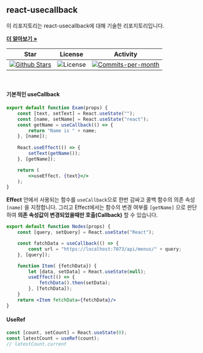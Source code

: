 ## react-usecallback

이 리포지토리는 react-usecallback에 대해 기술한 리포지토리입니다. <br />

<a href="https://github.com/devncore/devncore"><strong>더 알아보기 »</strong></a>
 
| Star | License | Activity |
|:----:|:-------:|:--------:|
| <a href="https://github.com/devncore/docs/stargazers"><img src="https://img.shields.io/github/stars/devncore/docs" alt="Github Stars"></a> | <img src="https://img.shields.io/github/license/devncore/docs" alt="License"> | <a href="https://github.com/devncore/docs/pulse"><img src="https://img.shields.io/github/commit-activity/m/devncore/docs" alt="Commits-per-month"></a> |

<br />

#### 기본적인 useCallback
```jsx
export default function Exam(props) {
    const [text, setText] = React.useState("");
    const [name, setName] = React.useState("react");
    const getName = useCallback(() => {
        return "Name is " + name;
    }, [name]);
    
    React.useEffect(() => {
        setText(getName());        
    }, [getName]);

    return (
        <>useEffect. {text}</>
    );
}
```

**Effect** 안에서 사용되는 함수를 `useCallback`으로 한번 감싸고 콜백 함수의 의존 속성 `[name]` 을 지정합니다. 그리고 Effect에서는 함수의 변경 여부를 `[getName]` 으로 판단하여 **의존 속성값이 변경되었을때만 호출(Callback)** 할 수 있습니다.

```jsx
export default function Nodes(props) {
    const [query, setQuery] = React.useState("React");

    const fatchData = useCallback(() => {
        const url = "https://localhost:7073/api/menus/" + query;
    }, [query]);

    function Item( {fetchData}) {
        let [data, setData] = React.useState(null);
        useEffect(() => {
            fetchData().then(setData);
        }, [fetchData]);
    }
    return <Item fetchData={fetchData}/>
}
```

#### UseRef
```jsx
const [count, setCount] = React.useState(0);
const latestCount = useRef(count);
// latestCount.current
```
